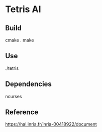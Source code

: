 Tetris AI
=========

Build
-----
cmake .
make

Use
---
./tetris

Dependencies
------------
ncurses


Reference
---------

https://hal.inria.fr/inria-00418922/document
